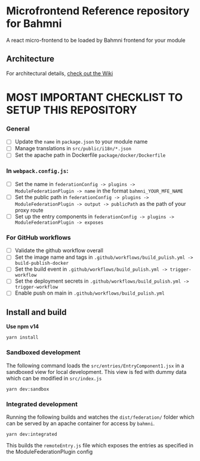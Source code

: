 # Microfrontend Reference repository for Bahmni

A react micro-frontend to be loaded by Bahmni frontend for your module

## Architecture

For architectural details, [check out the Wiki](https://bahmni.atlassian.net/wiki/spaces/BAH/pages/3210477602/Micro-frontends+MFE+architecture+for+UI)

# MOST IMPORTANT CHECKLIST TO SETUP THIS REPOSITORY

### General

- [ ] Update the `name` in `package.json` to your module name
- [ ] Manage translations in `src/public/i18n/*.json`
- [ ] Set the apache path in Dockerfile `package/docker/Dockerfile`

### In `webpack.config.js`:

- [ ] Set the name in `federationConfig -> plugins -> ModuleFederationPlugin -> name` in the format `bahmni_YOUR_MFE_NAME`
- [ ] Set the public path in `federationConfig -> plugins -> ModuleFederationPlugin -> output -> publicPath` as the path of your proxy route
- [ ] Set up the entry components in `federationConfig -> plugins -> ModuleFederationPlugin -> exposes`

### For GitHub workflows

- [ ] Validate the github workflow overall
- [ ] Set the image name and tags in `.github/workflows/build_pulish.yml -> build-publish-docker`
- [ ] Set the build event in `.github/workflows/build_pulish.yml -> trigger-workflow`
- [ ] Set the deployment secrets in `.github/workflows/build_pulish.yml -> trigger-workflow`
- [ ] Enable push on main in `.github/workflows/build_pulish.yml`

## Install and build

**Use npm v14**

```
yarn install
```

### Sandboxed development

The following command loads the `src/entries/EntryComponent1.jsx` in a sandboxed view for local development. This view is fed with dummy data which
can be modified in `src/index.js`

```
yarn dev:sandbox
```

### Integrated development

Running the following builds and watches the `dist/federation/` folder which can be served by an apache container for access by `bahmni`.

```
yarn dev:integrated
```

This builds the `remoteEntry.js` file which exposes the entries as specified in the ModuleFederationPlugin config
